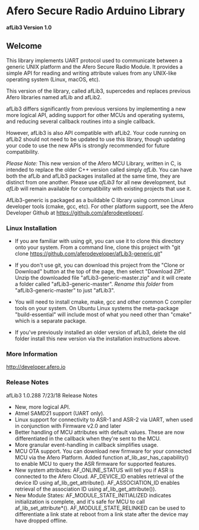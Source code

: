 # Afero Secure Radio Arduino Library #

**afLib3 Version 1.0**

## Welcome ##

This library implements UART protocol used to communicate between a generic UNIX platform and the Afero Secure Radio Module. It provides a simple API for reading and writing attribute values from any UNIX-like operating system (Linux, macOS, etc).

This version of the library, called afLib3, supercedes and replaces previous Afero libraries named afLib and afLib2.

afLib3 differs significantly from previous versions by implementing a new more logical API, adding support for other MCUs and operating systems, and reducing several callback routines into a single callback.

However, afLib3 is also API compatible with afLib2. Your code running on afLib2 should not need to be updated to use this library, though updating your code to use the new APIs is strongly recommended for future compatibility.

*Please Note:* This new version of the Afero MCU Library, written in C, is intended to replace the older C++ version called simply *afLib*. You can have both the afLib and afLib3 packages installed at the same time, they are distinct from one another. Please use *afLib3* for all new development, but *afLib* will remain available for compatibility with existing projects that use it.

AfLib3-generic is packaged as a buildable C library using common Linux developer tools (cmake, gcc, etc). For other platform supportt, see the Afero Developer Github at https://github.com/aferodeveloper/.


### Linux Installation ###

* If you are familiar with using git, you can use it to clone this directory onto your system.
  From a command line, clone this project with "git clone https://github.com/aferodeveloper/afLib3-generic.git"

* If you don't use git, you can download this project from the "Clone or Download" button at the top of the page, then select "Download ZIP". Unzip the downloaded file "afLib3-generic-master.zip" and it will create a folder called "afLib3-generic-master". *Rename this folder* from "afLib3-generic-master" to just "afLib3".

* You will need to install cmake, make, gcc and other common C compiler tools on your system. On Ubuntu Linux systems the meta-package "build-essential" will include most of what you need other than "cmake" which is a separate package.

* If you've previously installed an older version of afLib3, delete the old folder install this new version via the installation instructions above.

### More Information ###

<http://developer.afero.io>

### Release Notes ###

afLib3 1.0.288 7/23/18 Release Notes

* New, more logical API.
* Atmel SAMD21 support (UART only).
* Linux support for connectivity to ASR-1 and ASR-2 via UART, when used in conjunction with Firmware v2.0 and later
* Better handling of MCU attributes with default values. These are now differentiated in the callback when they're sent to the MCU.
* More granular event-handling in callback simplifies usage.
* MCU OTA support. You can download new firmware for your connected MCU via the Afero Platform.
Added function af_lib_asr_has_capability() to enable MCU to query the ASR firmware for supported features.
* New system attributes:
  AF_ONLINE_STATUS will tell you if ASR is connected to the Afero Cloud.
  AF_DEVICE_ID enables retrieval of the device ID using af_lib_get_attribute().
  AF_ASSOCIATION_ID enables retrieval of the association ID using af_lib_get_attribute()).
* New Module States:
  AF_MODULE_STATE_INITIALIZED indicates initialization is complete, and it's safe for MCU to call af_lib_set_attribute*().
  AF_MODULE_STATE_RELINKED can be used to differentiate a link state at reboot from a link state after the device may have dropped offline.

